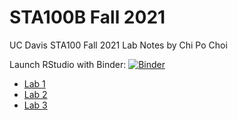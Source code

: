 # STA100B Fall 2021
UC Davis STA100 Fall 2021 Lab Notes by Chi Po Choi

Launch RStudio with Binder: [![Binder](http://mybinder.org/badge_logo.svg)](http://mybinder.org/v2/gh/pochoi/sta100-fall2021/main?urlpath=rstudio)

- [Lab 1](https://pochoi.github.io/sta100-fall2021/lab1.html) 
- [Lab 2](https://pochoi.github.io/sta100-fall2021/lab2.html) 
- [Lab 3](https://pochoi.github.io/sta100-fall2021/lab3.html) 

